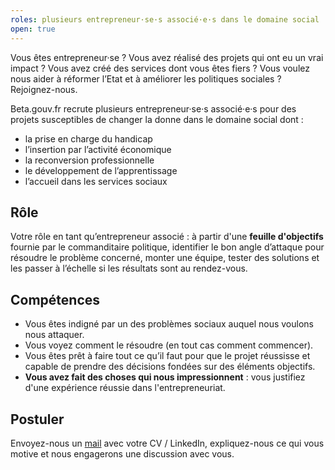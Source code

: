 ```yaml
---
roles: plusieurs entrepreneur·se·s associé·e·s dans le domaine social
open: true
---
```


Vous êtes entrepreneur·se ? Vous avez réalisé des projets qui ont eu un vrai impact ? Vous avez créé des services dont vous êtes fiers ? Vous voulez nous aider à réformer l’Etat et à améliorer les politiques sociales ? Rejoignez-nous.

<!--more-->

Beta.gouv.fr recrute plusieurs entrepreneur·se·s associé·e·s pour des projets susceptibles de changer la donne dans le domaine social dont :
- la prise en charge du handicap
- l’insertion par l’activité économique
- la reconversion professionnelle
- le développement de l’apprentissage
- l’accueil dans les services sociaux

## Rôle

Votre rôle en tant qu’entrepreneur associé : à partir d'une __feuille d'objectifs__ fournie par le commanditaire politique, identifier le bon angle d’attaque pour résoudre le problème concerné, monter une équipe, tester des solutions et les passer à l’échelle si les résultats sont au rendez-vous.

## Compétences

- Vous êtes indigné par un des problèmes sociaux auquel nous voulons nous attaquer.
- Vous voyez comment le résoudre (en tout cas comment commencer).
- Vous êtes prêt à faire tout ce qu’il faut pour que le projet réussisse et capable de prendre des décisions fondées sur des éléments objectifs.
- __Vous avez fait des choses qui nous impressionnent__ : vous justifiez d'une expérience réussie dans l'entrepreneuriat.

## Postuler

Envoyez-nous un [mail](mailto:recrutement@beta.gouv.fr) avec votre CV / LinkedIn, expliquez-nous ce qui vous motive et nous engagerons une discussion avec vous.
